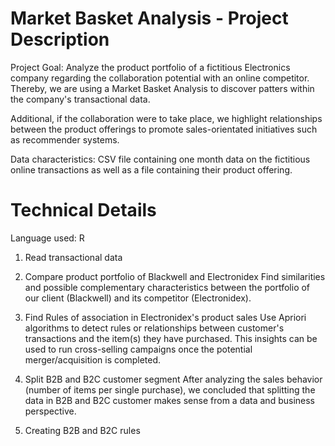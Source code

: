 # Market Basket Analysis - Project Description

Project Goal: Analyze the product portfolio of a fictitious Electronics company regarding the collaboration potential with an online competitor. Thereby, we are using a Market Basket Analysis to discover patters within the company's transactional data.

Additional, if the collaboration were to take place, we highlight relationships between the product offerings to promote sales-orientated initiatives such as recommender systems.

Data characteristics: CSV file containing one month data on the fictitious online transactions as well as a file containing their product offering.

# Technical Details

Language used: R

1. Read transactional data

2. Compare product portfolio of Blackwell and Electronidex
Find similarities and possible complementary characteristics between the portfolio of our client (Blackwell) and its       competitor (Electronidex).
  
3. Find Rules of association in Electronidex's product sales
Use Apriori algorithms to detect rules or relationships between customer's transactions and the item(s) they have purchased.   This insights can be used to run cross-selling campaigns once the potential merger/acquisition is completed.
 
4. Split B2B and B2C customer segment
After analyzing the sales behavior (number of items per single purchase), we concluded that splitting the data in B2B and B2C customer makes sense from a data and business perspective.
 
5. Creating B2B and B2C rules
